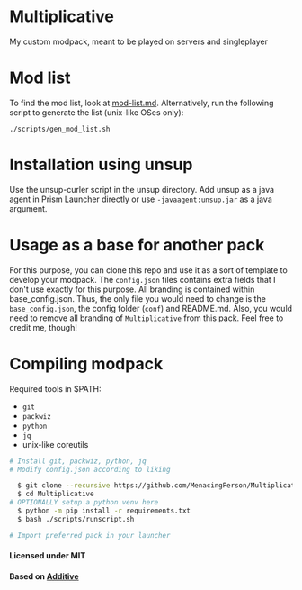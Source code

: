 # Multiplicative

My custom modpack, meant to be played on servers and singleplayer

# Mod list

To find the mod list, look at [mod-list.md](./mod-list.md).
Alternatively, run the following script to generate the list (unix-like OSes only):
```
./scripts/gen_mod_list.sh
```

# Installation using unsup

Use the unsup-curler script in the unsup directory.
Add unsup as a java agent in Prism Launcher directly or use `-javaagent:unsup.jar` as a java argument.

# Usage as a base for another pack

For this purpose, you can clone this repo and use it as a sort of template to develop your modpack.
The `config.json` files contains extra fields that I don't use exactly for this purpose.
All branding is contained within base_config.json.
Thus, the only file you would need to change is the `base_config.json`, the config folder (`conf`) and README.md.
Also, you would need to remove all branding of `Multiplicative` from this pack.
Feel free to credit me, though!

# Compiling modpack

Required tools in $PATH:
- `git`
- `packwiz`
- `python`
- `jq`
- unix-like coreutils

```bash
# Install git, packwiz, python, jq
# Modify config.json according to liking

  $ git clone --recursive https://github.com/MenacingPerson/Multiplicative.git
  $ cd Multiplicative
# OPTIONALLY setup a python venv here
  $ python -m pip install -r requirements.txt
  $ bash ./scripts/runscript.sh

# Import preferred pack in your launcher
```

#### Licensed under MIT

#### Based on [Additive](https://github.com/intergrav/Additive)
